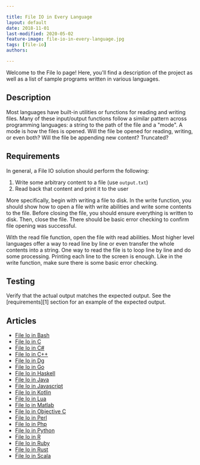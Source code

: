 ```yaml
---

title: File IO in Every Language
layout: default
date: 2018-11-01
last-modified: 2020-05-02
feature-image: file-io-in-every-language.jpg
tags: [file-io]
authors:

---
```


Welcome to the File Io page! Here, you'll find a description of the project as well as a list of sample programs written in various languages.

## Description

Most languages have built-in utilities or functions for reading and writing files.
Many of these input/output functions follow a similar pattern across programming languages:
a string to the path of the file and a "mode". A mode is how the files is opened.
Will the file be opened for reading, writing, or even both?
Will the file be appending new content? Truncated?


## Requirements

In general, a File IO solution should perform the following:

1. Write some arbitrary content to a file (use `output.txt`)
2. Read back that content and print it to the user

More specifically, begin with writing a file to disk. In the write function, you should show how
to open a file with write abilities and write some contents to the file. Before closing the file,
you should ensure everything is written to disk. Then, close the file. There should be basic error
checking to confirm file opening was successful.

With the read file function, open the file with read abilities. Most higher level languages
offer a way to read line by line or even transfer the whole contents into a string. One way
to read the file is to loop line by line and do some processing. Printing each line to the
screen is enough. Like in the write function, make sure there is some basic error checking.


## Testing

Verify that the actual output matches the expected output. See the
[requirements][1] section for an example of the expected output.


## Articles

- [File Io in Bash](https://sampleprograms.io/projects/file-io/bash)
- [File Io in C](https://sampleprograms.io/projects/file-io/c)
- [File Io in C#](https://sampleprograms.io/projects/file-io/c-sharp)
- [File Io in C++](https://sampleprograms.io/projects/file-io/c-plus-plus)
- [File Io in Dg](https://sampleprograms.io/projects/file-io/dg)
- [File Io in Go](https://sampleprograms.io/projects/file-io/go)
- [File Io in Haskell](https://sampleprograms.io/projects/file-io/haskell)
- [File Io in Java](https://sampleprograms.io/projects/file-io/java)
- [File Io in Javascript](https://sampleprograms.io/projects/file-io/javascript)
- [File Io in Kotlin](https://sampleprograms.io/projects/file-io/kotlin)
- [File Io in Lua](https://sampleprograms.io/projects/file-io/lua)
- [File Io in Matlab](https://sampleprograms.io/projects/file-io/matlab)
- [File Io in Objective C](https://sampleprograms.io/projects/file-io/objective-c)
- [File Io in Perl](https://sampleprograms.io/projects/file-io/perl)
- [File Io in Php](https://sampleprograms.io/projects/file-io/php)
- [File Io in Python](https://sampleprograms.io/projects/file-io/python)
- [File Io in R](https://sampleprograms.io/projects/file-io/r)
- [File Io in Ruby](https://sampleprograms.io/projects/file-io/ruby)
- [File Io in Rust](https://sampleprograms.io/projects/file-io/rust)
- [File Io in Scala](https://sampleprograms.io/projects/file-io/scala)
